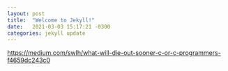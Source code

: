 ```yaml
---
layout: post
title:  "Welcome to Jekyll!"
date:   2021-03-03 15:17:21 -0300
categories: jekyll update
---
```


  
https://medium.com/swlh/what-will-die-out-sooner-c-or-c-programmers-f4659dc243c0